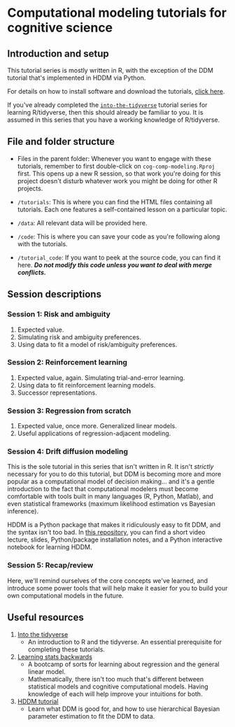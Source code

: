 # Computational modeling tutorials for cognitive science

## Introduction and setup

This tutorial series is mostly written in R, with the exception of the DDM tutorial that's implemented in HDDM via Python.

For details on how to install software and download the tutorials, [click here](https://jaeyoungson.com/tutorials.html).

If you've already completed the [`into-the-tidyverse`](https://github.com/psychNerdJae/into-the-tidyverse) tutorial series for learning R/tidyverse, then this should already be familiar to you. It is assumed in this series that you have a working knowledge of R/tidyverse.


## File and folder structure

- Files in the parent folder: Whenever you want to engage with these tutorials, remember to first double-click on `cog-comp-modeling.Rproj` first. This opens up a new R session, so that work you're doing for this project doesn't disturb whatever work you might be doing for other R projects.

- `/tutorials`: This is where you can find the HTML files containing all tutorials. Each one features a self-contained lesson on a particular topic.

- `/data`: All relevant data will be provided here.

- `/code`: This is where you can save your code as you're following along with the tutorials.

- `/tutorial_code`: If you want to peek at the source code, you can find it here. ***Do not modify this code unless you want to deal with merge conflicts.***


## Session descriptions

### Session 1: Risk and ambiguity

1. Expected value.
2. Simulating risk and ambiguity preferences.
3. Using data to fit a model of risk/ambiguity preferences.

### Session 2: Reinforcement learning

1. Expected value, again. Simulating trial-and-error learning.
2. Using data to fit reinforcement learning models.
3. Successor representations.

### Session 3: Regression from scratch

1. Expected value, once more. Generalized linear models.
2. Useful applications of regression-adjacent modeling.

### Session 4: Drift diffusion modeling

This is the sole tutorial in this series that isn't written in R. It isn't *strictly* necessary for you to do this tutorial, but DDM is becoming more and more popular as a computational model of decision making... and it's a gentle introduction to the fact that computational modelers must become comfortable with tools built in many languages (R, Python, Matlab), and even statistical frameworks (maximum likelihood estimation vs Bayesian inference).

HDDM is a Python package that makes it ridiculously easy to fit DDM, and the syntax isn't too bad. In [this repository](https://github.com/psychNerdJae/hddm_tutorial), you can find a short video lecture, slides, Python/package installation notes, and a Python interactive notebook for learning HDDM.

### Session 5: Recap/review

Here, we'll remind ourselves of the core concepts we've learned, and introduce some power tools that will help make it easier for you to build your own computational models in the future.

## Useful resources
1. [Into the tidyverse](https://github.com/psychNerdJae/into-the-tidyverse)
    - An introduction to R and the tidyverse. An essential prerequisite for completing these tutorials.
2. [Learning stats backwards](https://github.com/psychNerdJae/learning-stats-backwards)
    - A bootcamp of sorts for learning about regression and the general linear model.
    - Mathematically, there isn't too much that's different between statistical models and cognitive computational models. Having knowledge of each will help improve your intuitions for both.
3. [HDDM tutorial](https://github.com/psychNerdJae/hddm_tutorial)
    - Learn what DDM is good for, and how to use hierarchical Bayesian parameter estimation to fit the DDM to data.
